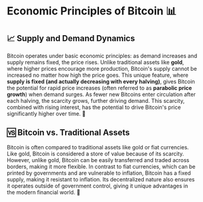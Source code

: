 # Economic Principles of Bitcoin 📊

## 📈 Supply and Demand Dynamics

Bitcoin operates under basic economic principles: as demand increases and supply remains fixed, the price rises. Unlike traditional assets like **gold**, where higher prices encourage more production, Bitcoin's supply cannot be increased no matter how high the price goes. This unique feature, where **supply is fixed (and actually decreasing with every halving)**, gives Bitcoin the potential for rapid price increases (often referred to as **parabolic price growth**) when demand surges. As fewer new Bitcoins enter circulation after each halving, the scarcity grows, further driving demand. This scarcity, combined with rising interest, has the potential to drive Bitcoin's price significantly higher over time. 🚀

## 🆚 Bitcoin vs. Traditional Assets

Bitcoin is often compared to traditional assets like gold or fiat currencies. Like gold, Bitcoin is considered a store of value because of its scarcity. However, unlike gold, Bitcoin can be easily transferred and traded across borders, making it more flexible. In contrast to fiat currencies, which can be printed by governments and are vulnerable to inflation, Bitcoin has a fixed supply, making it resistant to inflation. Its decentralized nature also ensures it operates outside of government control, giving it unique advantages in the modern financial world. 💼